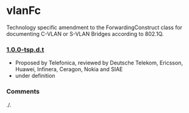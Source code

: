 # vlanFc
Technology specific amendment to the ForwardingConstruct class for documenting C-VLAN or S-VLAN Bridges according to 802.1Q.

### [1.0.0-tsp.d.t](../../tree/tsp)
- Proposed by Telefonica, reviewed by Deutsche Telekom, Ericsson, Huawei, Infinera, Ceragon, Nokia and SIAE
- under definition

### Comments
./.
